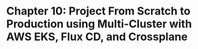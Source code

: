 # Chapter 10: Project From Scratch to Production using Multi-Cluster with AWS EKS, Flux CD, and Crossplane